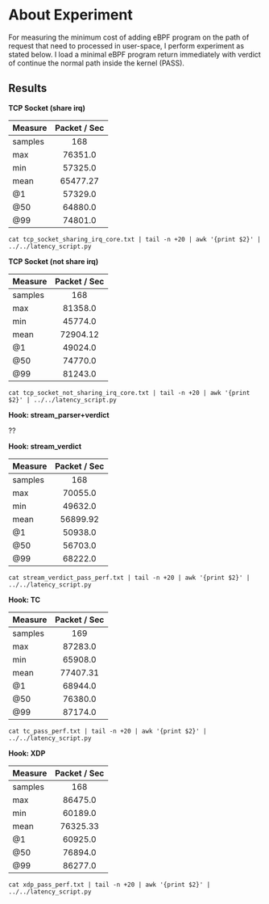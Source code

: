 # About Experiment

For measuring the minimum cost of adding eBPF program on the path of request
that need to processed in user-space, I perform experiment as stated below. I
load a minimal eBPF program return immediately with verdict of continue the
normal path inside the kernel (PASS).


## Results

**TCP Socket (share irq)**

|Measure|Packet / Sec|
|:------|:----------:|
|samples| 168|
|max| 76351.0|
|min| 57325.0|
|mean| 65477.27|
|@1 | 57329.0|
|@50| 64880.0|
|@99| 74801.0|

```
cat tcp_socket_sharing_irq_core.txt | tail -n +20 | awk '{print $2}' | ../../latency_script.py
```

**TCP Socket (not share irq)**

|Measure|Packet / Sec|
|:------|:----------:|
|samples| 168|
|max| 81358.0|
|min| 45774.0|
|mean| 72904.12|
|@1 | 49024.0|
|@50| 74770.0|
|@99| 81243.0|

```
cat tcp_socket_not_sharing_irq_core.txt | tail -n +20 | awk '{print $2}' | ../../latency_script.py
```


**Hook: stream_parser+verdict**

??

**Hook: stream_verdict**

|Measure|Packet / Sec|
|:------|:----------:|
|samples| 168|
|max| 70055.0|
|min| 49632.0|
|mean| 56899.92|
|@1 | 50938.0|
|@50| 56703.0|
|@99| 68222.0|

```
cat stream_verdict_pass_perf.txt | tail -n +20 | awk '{print $2}' | ../../latency_script.py
```


**Hook: TC**

|Measure|Packet / Sec|
|:------|:----------:|
|samples| 169|
|max| 87283.0|
|min| 65908.0|
|mean| 77407.31|
|@1 | 68944.0|
|@50| 76380.0|
|@99| 87174.0|

```
cat tc_pass_perf.txt | tail -n +20 | awk '{print $2}' | ../../latency_script.py
```

**Hook: XDP**

|Measure|Packet / Sec|
|:------|:----------:|
|samples| 168|
|max| 86475.0|
|min| 60189.0|
|mean| 76325.33|
|@1 | 60925.0|
|@50| 76894.0|
|@99| 86277.0|

```
cat xdp_pass_perf.txt | tail -n +20 | awk '{print $2}' | ../../latency_script.py
```
